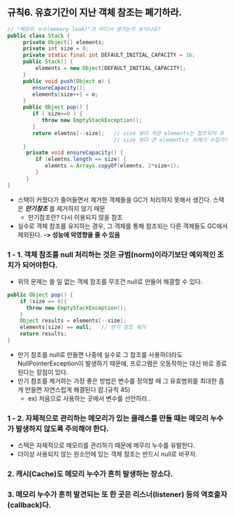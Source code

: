 

## 규칙6. 유효기간이 지난 객체 참조는 폐기하라.<br>


  ```JAVA
  // "메모리 누수(memory leak)"가 어디서 생기는지 보이나요?
  public class Stack {
       private Object[] elements;
       private int size = 0;
       private static final int DEFAULT_INITIAL_CAPACITY = 16;
       public Stack() {
           elements = new Object[DEFAULT_INITIAL_CAPACITY];
       }
       public void push(Object o) {
          ensureCapacity();
          elements[size++] = o;
       }
       public Object pop() {
          if ( size==0 ) {
             throw new EmptyStackException();
          }
          return elemtns[--size];   // size 보다 작은 elements는 참조되어 추 후 쓰레기 수집기가 알지만,
                                    // size 보다 큰 elements는 쓰레기 수집기가 모르는 듯..
       }
        private void ensureCapacity() {
           if (elemtns.length == size) {
              elemnts = Arrays.copyOf(elemnts, 2*size+1);
           }
        }
  }
  ```
- 스택이 커졌다가 줄어들면서 제거한 객체들을 GC가 처리하지 못해서 생긴다. 스택은 ___만기참조___ 를 제거하지 않기 때문
  - 만기참조란? 다시 이용되지 않을 참조
- 실수로 객체 참조를 유지하는 경우, 그 객체를 통해 참조되는 다른 객체들도 GC에서 제외된다. __-> 성능에 악영향을 줄 수 있음__

### 1 - 1. 객체 참조를 null 처리하는 것은 규범(norm)이라기보단 예외적인 조치가 되어야한다.
  - 위의 문제는 쓸 일 없는 객체 참조를 무조건 null로 만들어 해결할 수 있다.
  ```JAVA
  public Object pop() {
      if (size == 0){
        throw new EmptyStackException();
      }
      Object results = elements[--size];
      elements[size] == null;   // 만기 참조 제거
      return results;
  }
  ```
  - 만기 참조를 null로 만들면 나중에 실수로 그 참조를 사용하더라도 NullPointerException이 발생하기 때문에, 프로그램은 오동작하는 대신 바로 종료된다는 장점이 있다.
  - 만기 참조를 제거하는 가장 좋은 방법은 변수를 정의할 때 그 유효범위를 최대한 좁게 만들면 자연스럽게 해결된다 캄.(규칙 45)
    - ex) 처음으로 사용하는 곳에서 변수를 선언하라..

### 1 - 2. 자체적으로 관리하는 메모리가 있는 클래스를 만들 때는 메모리 누수가 발생하지 않도록 주의해야 한다.  
  - 스택은 자체적으로 메모리를 관리하기 때문에 메무리 누수를 유발한다.
  - 더이상 사용되지 않는 원소안에 있는 객체 참조는 반드시 null로 바꾸자.


### 2. 캐시(Cache)도 메모리 누수가 흔히 발생하는 장소다.

### 3. 메모리 누수가 흔히 발견되는 또 한 곳은 리스너(listener) 등의 역호출자(callback)다.
